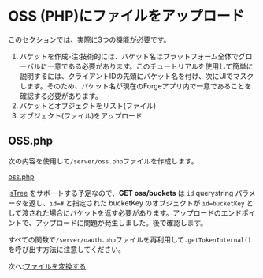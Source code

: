 # OSS (PHP)にファイルをアップロード

このセクションでは、実際に3つの機能が必要です。

1. バケットを作成-注:技術的には、バケット名はプラットフォーム全体でグローバルに一意である必要があります。このチュートリアルを使用して簡単に説明するには、クライアントIDの先頭にバケット名を付け、次にUIでマスクします。そのため、バケット名が現在のForgeアプリ内で一意であることを確認する必要があります。
2. バケットとオブジェクトをリスト(ファイル)
3. オブジェクト(ファイル)をアップロード

## OSS.php

次の内容を使用して`/server/oss.php`ファイルを作成します。

[oss.php](_snippets/viewmodels/php/oss.php ':include :type=code php')

[jsTree](https://www.jstree.com/) をサポートする予定なので、**GET oss/buckets** は `id` querystring パラメータを返し、`id=#` と指定された bucketKey のオブジェクトが `id=bucketKey` として渡された場合にバケットを返す必要があります。アップロードのエンドポイントで、アップロードに問題が発生しました。後で確認します。

すべての関数で`/server/oauth.php`ファイルを再利用して`.getTokenInternal()`を呼び出す方法に注意してください。


次へ:[ファイルを変換する](/ja_jp/modelderivative/translate/)